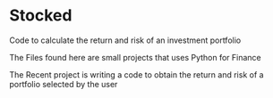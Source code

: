# Stocked
Code to calculate the return and risk of an investment portfolio

The Files found here are small projects that uses Python for Finance

The Recent project is writing a code to obtain the return and risk of a portfolio selected by the user

